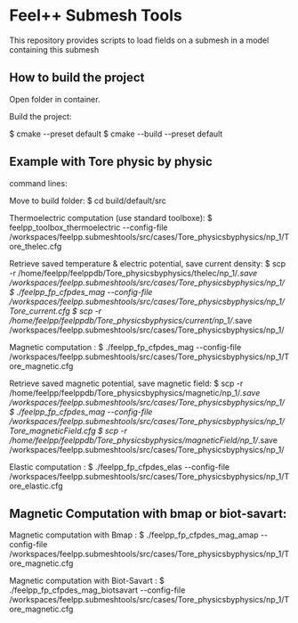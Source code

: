 # Feel++ Submesh Tools

This repository provides scripts to load fields on a submesh in a model containing this submesh

## How to build the project

Open folder in container.

Build the project:

$ cmake --preset default
$ cmake --build --preset default


## Example with Tore physic by physic

command lines:

Move to build folder:
$ cd build/default/src

Thermoelectric computation (use standard toolboxe):
$ feelpp_toolbox_thermoelectric --config-file /workspaces/feelpp.submeshtools/src/cases/Tore_physicsbyphysics/np_1/Tore_thelec.cfg

Retrieve saved temperature & electric potential, save current density:
$ scp -r /home/feelpp/feelppdb/Tore_physicsbyphysics/thelec/np_1/*.save  /workspaces/feelpp.submeshtools/src/cases/Tore_physicsbyphysics/np_1/
$ ./feelpp_fp_cfpdes_mag --config-file /workspaces/feelpp.submeshtools/src/cases/Tore_physicsbyphysics/np_1/Tore_current.cfg
$ scp -r /home/feelpp/feelppdb/Tore_physicsbyphysics/current/np_1/*.save  /workspaces/feelpp.submeshtools/src/cases/Tore_physicsbyphysics/np_1/

Magnetic computation :
$ ./feelpp_fp_cfpdes_mag --config-file /workspaces/feelpp.submeshtools/src/cases/Tore_physicsbyphysics/np_1/Tore_magnetic.cfg

Retrieve saved magnetic potential, save magnetic field:
$ scp -r /home/feelpp/feelppdb/Tore_physicsbyphysics/magnetic/np_1/*.save  /workspaces/feelpp.submeshtools/src/cases/Tore_physicsbyphysics/np_1/
$ ./feelpp_fp_cfpdes_mag --config-file /workspaces/feelpp.submeshtools/src/cases/Tore_physicsbyphysics/np_1/Tore_magneticField.cfg
$ scp -r /home/feelpp/feelppdb/Tore_physicsbyphysics/magneticField/np_1/*.save  /workspaces/feelpp.submeshtools/src/cases/Tore_physicsbyphysics/np_1/

Elastic computation :
$ ./feelpp_fp_cfpdes_elas --config-file /workspaces/feelpp.submeshtools/src/cases/Tore_physicsbyphysics/np_1/Tore_elastic.cfg


## Magnetic Computation with bmap or biot-savart:

Magnetic computation with Bmap :
$ ./feelpp_fp_cfpdes_mag_amap --config-file /workspaces/feelpp.submeshtools/src/cases/Tore_physicsbyphysics/np_1/Tore_magnetic.cfg

Magnetic computation with Biot-Savart :
$ ./feelpp_fp_cfpdes_mag_biotsavart --config-file /workspaces/feelpp.submeshtools/src/cases/Tore_physicsbyphysics/np_1/Tore_magnetic.cfg